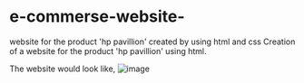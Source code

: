 # e-commerse-website-
website for the product 'hp pavillion' created by using html and css
Creation of a website for the product 'hp pavillion' using html. 

The website would look like, 
![image](https://user-images.githubusercontent.com/78716453/146636128-0606548b-b7f9-43f8-9e2d-745ac27f69f9.png)
